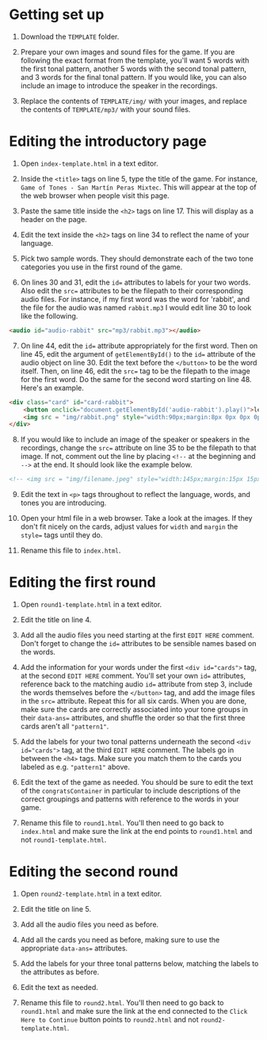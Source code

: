 # Getting set up

1. Download the `TEMPLATE` folder.

2. Prepare your own images and sound files for the game. If you are following the exact format from the template, you'll want 5 words with the first tonal pattern, another 5 words with the second tonal pattern, and 3 words for the final tonal pattern. If you would like, you can also include an image to introduce the speaker in the recordings.

3. Replace the contents of `TEMPLATE/img/` with your images, and replace the contents of `TEMPLATE/mp3/` with your sound files.

# Editing the introductory page

1. Open `index-template.html` in a text editor.

2. Inside the `<title>` tags on line 5, type the title of the game. For instance, `Game of Tones - San Martín Peras Mixtec`. This will appear at the top of the web browser when people visit this page.

3. Paste the same title inside the `<h2>` tags on line 17. This will display as a header on the page.

4. Edit the text inside the `<h2>` tags on line 34 to reflect the name of your language.

5. Pick two sample words. They should demonstrate each of the two tone categories you use in the first round of the game.

6. On lines 30 and 31, edit the `id=` attributes to labels for your two words. Also edit the `src=` attributes to be the filepath to their corresponding audio files. For instance, if my first word was the word for 'rabbit', and the file for the audio was named `rabbit.mp3` I would edit line 30 to look like the following.

```html
<audio id="audio-rabbit" src="mp3/rabbit.mp3"></audio>
```

7. On line 44, edit the `id=` attribute appropriately for the first word. Then on line 45, edit the argument of `getElementById()` to the `id=` attribute of the audio object on line 30. Edit the text before the `</button>` to be the word itself. Then, on line 46, edit the `src=` tag to be the filepath to the image for the first word. Do the same for the second word starting on line 48. Here's an example.

```html
<div class="card" id="card-rabbit"> 
	<button onclick="document.getElementById('audio-rabbit').play()">leso</button> <br>
	<img src = "img/rabbit.png" style="width:90px;margin:8px 0px 0px 0px"> <br>
</div>
```

8. If you would like to include an image of the speaker or speakers in the recordings, change the `src=` attribute on line 35 to be the filepath to that image. If not, comment out the line by placing `<!--` at the beginning and `-->` at the end. It should look like the example below.

```html
<!-- <img src = "img/filename.jpeg" style="width:145px;margin:15px 15px 15px 15px" ALIGN = "right"> -->
```

9. Edit the text in `<p>` tags throughout to reflect the language, words, and tones you are introducing.

10. Open your html file in a web browser. Take a look at the images. If they don't fit nicely on the cards, adjust values for `width` and `margin` the `style=` tags until they do.

11. Rename this file to `index.html`.

# Editing the first round

1. Open `round1-template.html` in a text editor.

2. Edit the title on line 4.

3. Add all the audio files you need starting at the first `EDIT HERE` comment. Don't forget to change the `id=` attributes to be sensible names based on the words.

4. Add the information for your words under the first `<div id="cards">` tag, at the second `EDIT HERE` comment. You'll set your own `id=` attributes, reference back to the matching audio `id=` attribute from step 3, include the words themselves before the `</button>` tag, and add the image files in the `src=` attribute. Repeat this for all six cards. When you are done, make sure the cards are correctly associated into your tone groups in their `data-ans=` attributes, and shuffle the order so that the first three cards aren't all `"pattern1"`.

5. Add the labels for your two tonal patterns underneath the second `<div id="cards">` tag, at the third `EDIT HERE` comment. The labels go in between the `<h4>` tags. Make sure you match them to the cards you labeled as e.g. `"pattern1"` above.

6. Edit the text of the game as needed. You should be sure to edit the text of the `congratsContainer` in particular to include descriptions of the correct groupings and patterns with reference to the words in your game.

7. Rename this file to `round1.html`. You'll then need to go back to `index.html` and make sure the link at the end points to `round1.html` and not `round1-template.html`.

# Editing the second round

1. Open `round2-template.html` in a text editor.

2. Edit the title on line 5.

3. Add all the audio files you need as before.

4. Add all the cards you need as before, making sure to use the appropriate `data-ans=` attributes.

5. Add the labels for your three tonal patterns below, matching the labels to the attributes as before.

6. Edit the text as needed.

7. Rename this file to `round2.html`. You'll then need to go back to `round1.html` and make sure the link at the end connected to the `Click Here to Continue` button points to `round2.html` and not `round2-template.html`.
